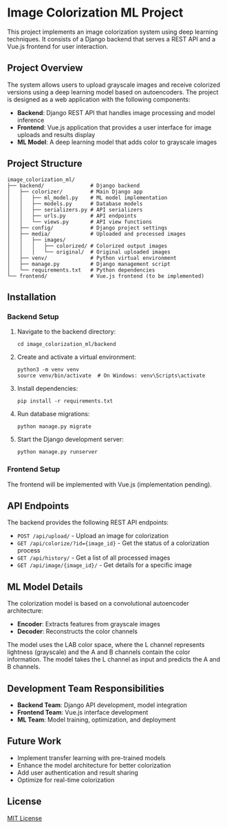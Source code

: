 # Image Colorization ML Project

This project implements an image colorization system using deep learning techniques. It consists of a Django backend that serves a REST API and a Vue.js frontend for user interaction.

## Project Overview

The system allows users to upload grayscale images and receive colorized versions using a deep learning model based on autoencoders. The project is designed as a web application with the following components:

- **Backend**: Django REST API that handles image processing and model inference
- **Frontend**: Vue.js application that provides a user interface for image uploads and results display
- **ML Model**: A deep learning model that adds color to grayscale images

## Project Structure

```
image_colorization_ml/
├── backend/               # Django backend
│   ├── colorizer/         # Main Django app
│   │   ├── ml_model.py    # ML model implementation
│   │   ├── models.py      # Database models
│   │   ├── serializers.py # API serializers
│   │   ├── urls.py        # API endpoints
│   │   └── views.py       # API view functions
│   ├── config/            # Django project settings
│   ├── media/             # Uploaded and processed images
│   │   ├── images/
│   │   │   ├── colorized/ # Colorized output images
│   │   │   └── original/  # Original uploaded images
│   ├── venv/              # Python virtual environment
│   ├── manage.py          # Django management script
│   └── requirements.txt   # Python dependencies
└── frontend/              # Vue.js frontend (to be implemented)
```

## Installation

### Backend Setup

1. Navigate to the backend directory:
   ```
   cd image_colorization_ml/backend
   ```

2. Create and activate a virtual environment:
   ```
   python3 -m venv venv
   source venv/bin/activate  # On Windows: venv\Scripts\activate
   ```

3. Install dependencies:
   ```
   pip install -r requirements.txt
   ```

4. Run database migrations:
   ```
   python manage.py migrate
   ```

5. Start the Django development server:
   ```
   python manage.py runserver
   ```

### Frontend Setup

The frontend will be implemented with Vue.js (implementation pending).

## API Endpoints

The backend provides the following REST API endpoints:

- `POST /api/upload/` - Upload an image for colorization
- `GET /api/colorize/?id={image_id}` - Get the status of a colorization process
- `GET /api/history/` - Get a list of all processed images
- `GET /api/image/{image_id}/` - Get details for a specific image

## ML Model Details

The colorization model is based on a convolutional autoencoder architecture:

- **Encoder**: Extracts features from grayscale images
- **Decoder**: Reconstructs the color channels

The model uses the LAB color space, where the L channel represents lightness (grayscale) and the A and B channels contain the color information. The model takes the L channel as input and predicts the A and B channels.

## Development Team Responsibilities

- **Backend Team**: Django API development, model integration
- **Frontend Team**: Vue.js interface development
- **ML Team**: Model training, optimization, and deployment

## Future Work

- Implement transfer learning with pre-trained models
- Enhance the model architecture for better colorization
- Add user authentication and result sharing
- Optimize for real-time colorization

## License

[MIT License](LICENSE) 